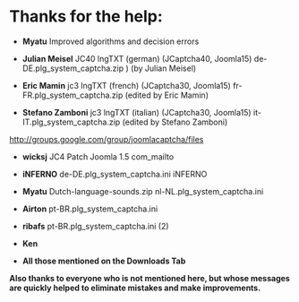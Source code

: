 # Thanks for the help: #

  * **Myatu** Improved algorithms and decision errors

  * **Julian Meisel** JC40 lngTXT (german) (JCaptcha40, Joomla15) de-DE.plg\_system\_captcha.zip ) (by Julian Meisel)
  * **Eric Mamin** jc3 lngTXT (french) (JCaptcha30, Joomla15) fr-FR.plg\_system\_captcha.zip (edited by Eric Mamin)
  * **Stefano Zamboni** jc3 lngTXT (italian) (JCaptcha30, Joomla15) it-IT.plg\_system\_captcha.zip (edited by Stefano Zamboni)

http://groups.google.com/group/joomlacaptcha/files

  * **wicksj** JС4 Patch Joomla 1.5 com\_mailto
  * **iNFERNO** de-DE.plg\_system\_captcha.ini iNFERNO
  * **Myatu** Dutch-language-sounds.zip nl-NL.plg\_system\_captcha.ini
  * **Airton** pt-BR.plg\_system\_captcha.ini
  * **ribafs** pt-BR.plg\_system\_captcha.ini (2)

  * **Ken**
  * **All those mentioned on the Downloads Tab**

**Also thanks to everyone who is not mentioned here, but whose messages are quickly helped to eliminate mistakes and make improvements.**